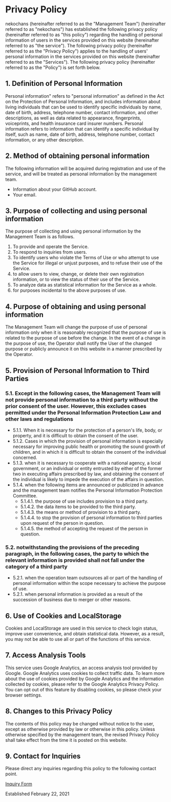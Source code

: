 # Privacy Policy

nekochans (hereinafter referred to as the "Management Team") (hereinafter referred to as "nekochans") has established the following privacy policy (hereinafter referred to as "this policy") regarding the handling of personal information of users in the services provided on this website (hereinafter referred to as "the service"). The following privacy policy (hereinafter referred to as the "Privacy Policy") applies to the handling of users' personal information in the services provided on this website (hereinafter referred to as the "Services"). The following privacy policy (hereinafter referred to as the "Policy") is set forth below.

## 1. Definition of Personal Information

Personal information" refers to "personal information" as defined in the Act on the Protection of Personal Information, and includes information about living individuals that can be used to identify specific individuals by name, date of birth, address, telephone number, contact information, and other descriptions, as well as data related to appearance, fingerprints, voiceprints, and health insurance card insurer numbers. Personal information refers to information that can identify a specific individual by itself, such as name, date of birth, address, telephone number, contact information, or any other description.

## 2. Method of obtaining personal information

The following information will be acquired during registration and use of the service, and will be treated as personal information by the management team.

- Information about your GitHub account.
- Your email.

## 3. Purpose of collecting and using personal information

The purpose of collecting and using personal information by the Management Team is as follows.

1. To provide and operate the Service.
1. To respond to inquiries from users.
1. To identify users who violate the Terms of Use or who attempt to use the Service for illegal or unjust purposes, and to refuse their use of the Service.
1. to allow users to view, change, or delete their own registration information, or to view the status of their use of the Service.
1. To analyze data as statistical information for the Service as a whole.
1. for purposes incidental to the above purposes of use.

## 4. Purpose of obtaining and using personal information

The Management Team will change the purpose of use of personal information only when it is reasonably recognized that the purpose of use is related to the purpose of use before the change.
In the event of a change in the purpose of use, the Operator shall notify the User of the changed purpose or publicly announce it on this website in a manner prescribed by the Operator.

## 5. Provision of Personal Information to Third Parties

### 5.1. Except in the following cases, the Management Team will not provide personal information to a third party without the prior consent of the user. However, this excludes cases permitted under the Personal Information Protection Law and other laws and regulations

- 5.1.1. When it is necessary for the protection of a person's life, body, or property, and it is difficult to obtain the consent of the user.
- 5.1.2. Cases in which the provision of personal information is especially necessary for improving public health or promoting the sound growth of children, and in which it is difficult to obtain the consent of the individual concerned.
- 5.1.3. when it is necessary to cooperate with a national agency, a local government, or an individual or entity entrusted by either of the former two in executing affairs prescribed by law, and obtaining the consent of the individual is likely to impede the execution of the affairs in question.
- 5.1.4. when the following items are announced or publicized in advance and the management team notifies the Personal Information Protection Committee.
  - 5.1.4.1. the purpose of use includes provision to a third party.
  - 5.1.4.2. the data items to be provided to the third party.
  - 5.1.4.3. the means or method of provision to a third party.
  - 5.1.4.4. to stop the provision of personal information to third parties upon request of the person in question.
  - 5.1.4.5. the method of accepting the request of the person in question.

### 5.2. notwithstanding the provisions of the preceding paragraph, in the following cases, the party to which the relevant information is provided shall not fall under the category of a third party

- 5.2.1. when the operation team outsources all or part of the handling of personal information within the scope necessary to achieve the purpose of use.
- 5.2.1. when personal information is provided as a result of the succession of business due to merger or other reasons.

## 6. Use of Cookies and LocalStorage

Cookies and LocalStorage are used in this service to check login status, improve user convenience, and obtain statistical data. However, as a result, you may not be able to use all or part of the functions of this service.

## 7. Access Analysis Tools

This service uses Google Analytics, an access analysis tool provided by Google. Google Analytics uses cookies to collect traffic data. To learn more about the use of cookies provided by Google Analytics and the information collected by cookies, please refer to the Google Analytics Privacy Policy.
You can opt out of this feature by disabling cookies, so please check your browser settings.

## 8. Changes to this Privacy Policy

The contents of this policy may be changed without notice to the user, except as otherwise provided by law or otherwise in this policy.
Unless otherwise specified by the management team, the revised Privacy Policy shall take effect from the time it is posted on this website.

## 9. Contact for Inquiries

Please direct any inquiries regarding this policy to the following contact point.

[Inquiry Form](https://docs.google.com/forms/d/e/1FAIpQLSf0-A1ysrWQFCDuOZY8f2uH5KhUCB5yqi7TlLEsgl95Q9WKtw/viewform)

Established February 22, 2021
